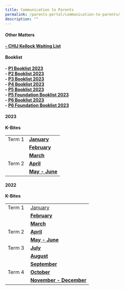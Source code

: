 ```yaml
---
title: Communication to Parents
permalink: /parents-portal/communication-to-parents/
description: ""
---
```

<h4><strong>Other Matters</strong></h4>
<p><strong><a href="“https://form.gov.sg/64658736a8a52700122ee49f”"> - CHIJ Kellock Waiting List</a>
	</strong></p>
<h4><strong>Booklist</strong></h4>
<p><strong>-&nbsp;<a href="/files/CKLK%20NEW%20P1%20BOOKLIST.pdf" target="">P1 Booklist 2023</a><br>-&nbsp;<a href="/files/CKLK%20P2%20BOOKLIST%202023.pdf" target="_blank" rel="noopener">P2 Booklist 2023</a><br>-&nbsp;<a href="/files/P3%20BOOKLIST%202023.pdf" target="_blank" rel="noopener">P3 Booklist 2023</a><br>-&nbsp;<a href="/files/P4%20BOOKLIST%202023.pdf" target="">P4 Booklist 2023</a><br>-&nbsp;<a href="/files/P5%20BOOKLIST%202023.pdf" target="">P5 Booklist 2023</a><br>-&nbsp;<a href="/files/P5%20(FDN)%20BOOKLIST%202023.pdf" target="_blank" rel="noopener">P5 Foundation Booklist 2023</a><br>-&nbsp;<a href="/files/P6%20BOOKLIST%202023.pdf" target="_blank" rel="noopener">P6 Booklist 2023</a><br>-&nbsp;<a href="/files/P6%20(FDN)%20P6%20BOOKLIST%202023.pdf" target="_blank" rel="noopener">P6 Foundation Booklist 2023</a></strong></p>

<h4><strong>2023</strong></h4>
<p><strong>K-Bites</strong></p>
<table>
<tbody>
<tr>
<td>Term 1</td>
	<td><a href="/files/2023_Files/Kbites/Kbites%20Jan%202023.pdf" target=""><strong>January</strong></a></td>
</tr>
	<tr>
<td>&nbsp;</td>
<td><a href="/files/2023_Files/Kbites/kbites%20feb%202023.pdf" target="_blank" rel="noopener"><strong>February</strong></a></td>
</tr>
		<tr>
<td>&nbsp;</td>
<td><a href="/files/2023_Files/Kbites/kbites%20mar%202023.pdf" target="_blank" rel="noopener"><strong>March</strong></a></td>
</tr>
<tr><td>Term 2</td>
<td><a href="/files/2023_Files/Kbites/kbites%20apr%202023.pdf" target=""><strong>April</strong></a></td>
</tr>
	<tr><td>&nbsp;</td><td><a href="/files/2023_Files/Kbites/kbites%20may%20&amp;%20june%202023_updated%20on%2027%20april.pdf" target=""><strong>May - June</strong></a></td>
</tr>
</tbody>
</table>

<h4><strong>2022</strong></h4>
<p><strong>K-Bites</strong></p>
<table>
<tbody>
<tr>
<td>Term 1</td>
<td><a href="/files/Kbites%20Jan%202022.pdf" target="">January</a></td>
</tr>
<tr>
<td>&nbsp;</td>
<td><a href="/files/Kbites%20FEB%202022.pdf" target="_blank" rel="noopener"><strong>February</strong></a></td>
</tr>
<tr>
<td>&nbsp;</td>
<td><a href="/files/Kbites%20MAR%202022.pdf" target=""><strong>March</strong></a></td>
</tr>
<tr>
<td>Term 2</td>
<td><a href="/files/Kbites%20APR%202022_updated%20on%2029%20Mar.pdf" target=""><strong>April</strong></a></td>
</tr>
<tr>
<td>&nbsp;</td>
<td><a href="/files/Kbites%20MAY%20%20JUN%202022_updated%20on%2027%20Apr.pdf" target=""><strong>May - June</strong></a></td>
</tr>
<tr>
<td>Term 3</td>
<td><a href="/files/Kbites%20JUL%202022_updated%20on%2029%20June_FINAL.pdf" target="_blank" rel="noopener"><strong>July</strong></a></td>
</tr>
<tr>
<td>&nbsp;</td>
<td><a href="/files/Kbites%20AUG%202022_updated%20on%2028Jul_FINAL.pdf" target="_blank" rel="noopener"><strong>August</strong></a></td>
</tr>
<tr>
<td>&nbsp;</td>
<td><a href="/files/Kbites%20SEP%202022_updated%20on%2030%20Aug_FINAL.pdf" target="_blank" rel="noopener"><strong>September</strong></a></td>
</tr>
<tr>
<td>Term 4&nbsp;</td>
<td><a href="/files/Kbites%20Oct%202022_updated%20on%2030%20Sep%201.pdf" target="_blank" rel="noopener"><strong>October</strong></a></td>
</tr>
<tr>
<td>&nbsp;</td>
<td><a href="/files/Kbites%20NOVDEC%202022_updated%20on%2028%20Oct%20v2.pdf" target="_blank" rel="noopener"><strong>November - December</strong></a></td>
</tr>
</tbody>
</table>